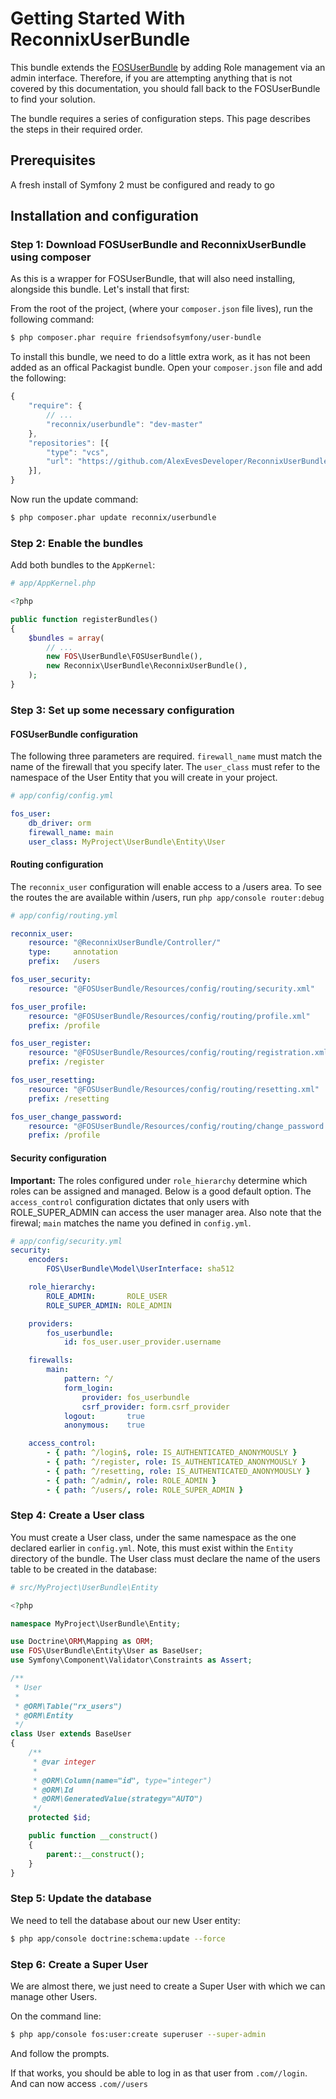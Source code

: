 Getting Started With ReconnixUserBundle
=======================================

This bundle extends the [FOSUserBundle](https://github.com/FriendsOfSymfony/FOSUserBundle) by adding Role management via an admin interface. Therefore, if you are attempting anything that is not covered by this documentation, you should fall back to the FOSUserBundle to find your solution.

The bundle requires a series of configuration steps. This page describes the steps in their required order.

## Prerequisites

A fresh install of Symfony 2 must be configured and ready to go

## Installation and configuration

### Step 1: Download FOSUserBundle and ReconnixUserBundle using composer

As this is a wrapper for FOSUserBundle, that will also need installing, alongside this bundle. Let's install that first:

From the root of the project, (where your `composer.json` file lives), run the following command:

``` bash
$ php composer.phar require friendsofsymfony/user-bundle
```

To install this bundle, we need to do a little extra work, as it has not been added as an offical Packagist bundle. Open your `composer.json` file and add the following:

```js
{
	"require": {
		// ...
		"reconnix/userbundle": "dev-master"
	},
    "repositories": [{
        "type": "vcs",
        "url": "https://github.com/AlexEvesDeveloper/ReconnixUserBundle.git"
    }],
}
```

Now run the update command:

``` bash
$ php composer.phar update reconnix/userbundle
```

### Step 2: Enable the bundles

Add both bundles to the `AppKernel`:

``` php
# app/AppKernel.php

<?php

public function registerBundles()
{
    $bundles = array(
        // ...
        new FOS\UserBundle\FOSUserBundle(),
        new Reconnix\UserBundle\ReconnixUserBundle(),
    );
}
```

### Step 3: Set up some necessary configuration

#### FOSUserBundle configuration

The following three parameters are required. `firewall_name` must match the name of the firewall that you specify later. The `user_class` must refer to the namespace of the User Entity that you will create in your project.

```yaml
# app/config/config.yml

fos_user:
    db_driver: orm
    firewall_name: main
    user_class: MyProject\UserBundle\Entity\User 
```

#### Routing configuration

The `reconnix_user` configuration will enable access to a /users area. To see the routes the are available within /users, run `php app/console router:debug`

```yaml
# app/config/routing.yml

reconnix_user:
    resource: "@ReconnixUserBundle/Controller/"
    type:     annotation
    prefix:   /users

fos_user_security:
    resource: "@FOSUserBundle/Resources/config/routing/security.xml"

fos_user_profile:
    resource: "@FOSUserBundle/Resources/config/routing/profile.xml"
    prefix: /profile

fos_user_register:
    resource: "@FOSUserBundle/Resources/config/routing/registration.xml"
    prefix: /register

fos_user_resetting:
    resource: "@FOSUserBundle/Resources/config/routing/resetting.xml"
    prefix: /resetting

fos_user_change_password:
    resource: "@FOSUserBundle/Resources/config/routing/change_password.xml"
    prefix: /profile
```

#### Security configuration

**Important:** The roles configured under `role_hierarchy` determine which roles can be assigned and managed. Below is a good default option. The `access_control` configuration dictates that only users with ROLE_SUPER_ADMIN can access the user manager area. Also note that the firewal; `main` matches the name you defined in `config.yml`.

```yaml
# app/config/security.yml
security:
    encoders:
        FOS\UserBundle\Model\UserInterface: sha512

    role_hierarchy:
        ROLE_ADMIN:       ROLE_USER
        ROLE_SUPER_ADMIN: ROLE_ADMIN

    providers:
        fos_userbundle:
            id: fos_user.user_provider.username

    firewalls:
        main:
            pattern: ^/
            form_login:
                provider: fos_userbundle
                csrf_provider: form.csrf_provider
            logout:       true
            anonymous:    true

    access_control:
        - { path: ^/login$, role: IS_AUTHENTICATED_ANONYMOUSLY }
        - { path: ^/register, role: IS_AUTHENTICATED_ANONYMOUSLY }
        - { path: ^/resetting, role: IS_AUTHENTICATED_ANONYMOUSLY }
        - { path: ^/admin/, role: ROLE_ADMIN }
        - { path: ^/users/, role: ROLE_SUPER_ADMIN }
```

### Step 4: Create a User class

You must create a User class, under the same namespace as the one declared earlier in `config.yml`. Note, this must exist within the `Entity` directory of the bundle. The User class must declare the name of the users table to be created in the database:

``` php
# src/MyProject\UserBundle\Entity

<?php

namespace MyProject\UserBundle\Entity;

use Doctrine\ORM\Mapping as ORM;
use FOS\UserBundle\Entity\User as BaseUser;
use Symfony\Component\Validator\Constraints as Assert;

/**
 * User
 *
 * @ORM\Table("rx_users")
 * @ORM\Entity
 */
class User extends BaseUser
{
    /**
     * @var integer
     *
     * @ORM\Column(name="id", type="integer")
     * @ORM\Id
     * @ORM\GeneratedValue(strategy="AUTO")
     */
    protected $id;

    public function __construct()
    {
        parent::__construct();
    }
}
```

### Step 5: Update the database

We need to tell the database about our new User entity:

```bash
$ php app/console doctrine:schema:update --force
```

### Step 6: Create a Super User

We are almost there, we just need to create a Super User with which we can manage other Users. 

On the command line:

```bash
$ php app/console fos:user:create superuser --super-admin
```

And follow the prompts.

If that works, you should be able to log in as that user from `.com//login`. And can now access `.com//users`
